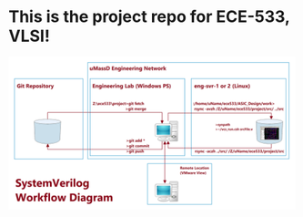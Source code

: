 # This is the project repo for ECE-533, VLSI!

![Workflow Diagram](https://github.com/PhonePong/VLSI/blob/master/figures/workflow.png)